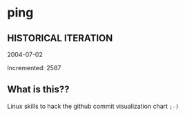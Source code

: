 # ping

## HISTORICAL ITERATION
2004-07-02

Incremented: 2587

## What is this?? 
Linux skills to hack the github commit visualization chart `;-)`
